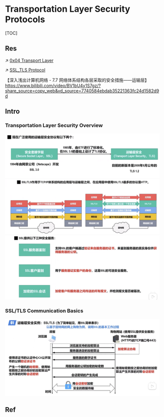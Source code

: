 # Transportation Layer Security Protocols

[TOC]



## Res
↗ [0x04 Transport Layer](../../../../🔑%20CS%20Core/🏎️%20Computer%20Networking%20and%20Communication/📌%20Computer%20Networking%20Basics%20(Protocol%20Part)/0x04%20Transport%20Layer/0x04%20Transport%20Layer.md)

↗ [SSL_TLS Protocol](SSL_TLS%20Protocol/SSL_TLS%20Protocol.md)


【深入浅出计算机网络 - 7.7 网络体系结构各层采取的安全措施——运输层】 https://www.bilibili.com/video/BV1bU4y1S7gz/?share_source=copy_web&vd_source=7740584ebdab35221363fc24d1582d9d



## Intro
### Transportation Layer Security Overview
![](../../../../../Assets/Pics/Screenshot%202023-04-01%20at%202.05.16%20PM.png)
![](../../../../../Assets/Pics/Screenshot%202023-04-01%20at%202.05.41%20PM.png)
![](../../../../../Assets/Pics/Screenshot%202023-04-01%20at%202.06.04%20PM.png)


### SSL/TLS Communication Basics
![](../../../../../Assets/Pics/Screenshot%202023-04-01%20at%202.06.57%20PM.png)




## Ref

